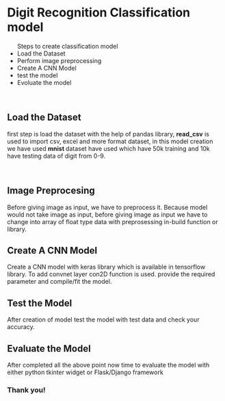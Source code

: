 
<h1>Digit Recognition Classification model</h1>
<ul>Steps to create classification model
  <li>Load the Dataset</li>
  <li>Perform image preprocessing</li>
  <li> Create A CNN Model</li>
  <li>test the model</li>
  <li>Evoluate the model</li>
</ul>
<br>
<h2>Load the Dataset</h2>
<p>first step is load the dataset with the help of pandas library, <b>read_csv</b> is used to import csv, excel and more format dataset, in this model creation we have used <b>mnist </b> dataset  have used which have 50k training and 10k have testing data of digit from 0-9.</p>
<br>
<h2>Image Preprocesing
</h2>
<p> Before giving image as input, we have to preprocess it. Because model would not take image as input, before giving image as input we have to change into array of float type data with preprosessing in-build function or library.  </p>
<h2>Create A CNN Model</h2>
<p>Create a CNN model with keras library which is available in tensorflow library. To add convnet layer con2D function is used. provide the required parameter and compile/fit the model.</p>
<h2>Test the Model </h2>
<p>After creation of model test the model with test data and check your accuracy.</p>
<h2>Evaluate the Model</h2>
<p>After completed all the above point now time to evaluate the model with either python tkinter widget or Flask/Django framework  </p>
<h3>Thank you! </h3>
